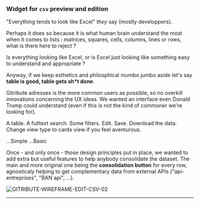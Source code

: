
### Widget for `csv` preview and edition

"Everything tends to look like Excel" _they_ say (mostly developpers).

Perhaps it does so because it is what human brain understand the most when it comes to lists : matrices, squares, cells, columns, lines or rows, what is there here to reject ?

Is everything looking like Excel, or is Excel just looking like something easy to understand and appropriate ?

Anyway, if we keep esthetics and philosphical mumbo jumbo aside let's say **table is good, table gets sh*t done**.

Gitribute adresses is the more common users as possible, so no overkill innovations concerning the UX ideas. We wanted an interface even Donald Trump could understand (even if this is not the kind of commoner we're looking for).

A table. 
A fulltext search.
Some filters.
Edit.
Save.
Download the data.
Change view type to cards view if you feel aventurous.

...Simple
...Basic

Once - and only once - those design principles put in place, we wanted to add extra but useful features to help anybody consolidate the dataset. The main and more original one being the **consolidation button** for every row, agnosticaly helping to get complementary data from external APIs ("api-entreprises", "BAN api", ...).

![GITRIBUTE-WIREFRAME-EDIT-CSV-02](https://raw.githubusercontent.com/multi-coop/gitribute-documentation-content/main/images/schemas/Multi-gitribute-wireframe-edit-csv-02.png)

---
